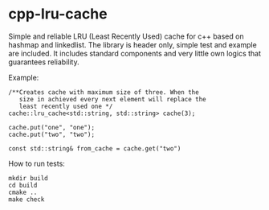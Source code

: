 cpp-lru-cache
=============

Simple and reliable LRU (Least Recently Used) cache for c++ based on hashmap and linkedlist. The library is header only, simple test and example are included.
It includes standard components and very little own logics that guarantees reliability.

Example:

```
/**Creates cache with maximum size of three. When the 
   size in achieved every next element will replace the 
   least recently used one */
cache::lru_cache<std::string, std::string> cache(3);

cache.put("one", "one");
cache.put("two", "two");

const std::string& from_cache = cache.get("two")

```

How to run tests:

```
mkdir build
cd build
cmake ..
make check
```
